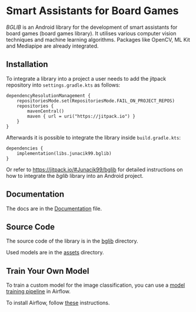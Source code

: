# Smart Assistants for Board Games
*BGLIB* is an Android library for the development of smart assistants
for board games (board games library). It utilises various computer
vision techniques and machine learning algorithms. Packages like OpenCV,
ML Kit and Mediapipe are already integrated.

## Installation
To integrate a library into a project a user needs to add the jitpack
repository into `settings.gradle.kts` as follows:

    dependencyResolutionManagement {
        repositoriesMode.set(RepositoriesMode.FAIL_ON_PROJECT_REPOS)
        repositories {
            mavenCentral()
            maven { url = uri("https://jitpack.io") }
        }
    }

Afterwards it is possible to integrate the library inside
`build.gradle.kts`:

    dependencies {
        implementation(libs.junacik99.bglib)
    }

Or refer to <https://jitpack.io/#Junacik99/bglib> for detailed
instructions on how to integrate the *bglib* library into an Android
project.

## Documentation
The docs are in the [Documentation](./documentation.md) file.

## Source Code
The source code of the library is in the [bglib](./bglib/) directory.

Used models are in the [assets](./app/src/main/assets/) directory.

## Train Your Own Model
To train a custom model for the image classification, you can use a [model training pipeline](https://github.com/Junacik99/airflow-model-pipeline) in Airflow.

To install Airflow, follow [these](https://airflow.apache.org/docs/apache-airflow/stable/installation/index.html) instructions.
